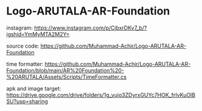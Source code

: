 # Logo-ARUTALA-AR-Foundation

instagram:
https://www.instagram.com/p/CjbxrDKv7_b/?igshid=YmMyMTA2M2Y=

source code:
https://github.com/Muhammad-Achir/Logo-ARUTALA-AR-Foundation

time formatter:
https://github.com/Muhammad-Achir/Logo-ARUTALA-AR-Foundation/blob/main/AR%20Foundation%20-%20ARUTALA/Assets/Scripts/TimeFormatter.cs

apk and image target:
https://drive.google.com/drive/folders/1g_vujo3ZDyrxGUYc7HOK_frIvKuOlBSU?usp=sharing
